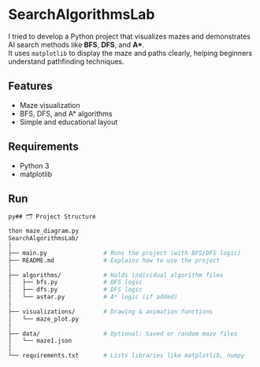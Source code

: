 # SearchAlgorithmsLab

I tried to develop a Python project that visualizes mazes and demonstrates AI search methods like **BFS**, **DFS**, and **A\***.  
It uses `matplotlib` to display the maze and paths clearly, helping beginners understand pathfinding techniques.

## Features
- Maze visualization
- BFS, DFS, and A* algorithms
- Simple and educational layout

## Requirements
- Python 3
- matplotlib

## Run
```bash
py## 🗂️ Project Structure

thon maze_diagram.py
SearchAlgorithmsLab/
│
├── main.py                # Runs the project (with BFS/DFS logic)
├── README.md              # Explains how to use the project
│
├── algorithms/            # Holds individual algorithm files
│   ├── bfs.py             # BFS logic
│   ├── dfs.py             # DFS logic
│   └── astar.py           # A* logic (if added)
│
├── visualizations/        # Drawing & animation functions
│   └── maze_plot.py
│
├── data/                  # Optional: Saved or random maze files
│   └── maze1.json
│
└── requirements.txt       # Lists libraries like matplotlib, numpy
